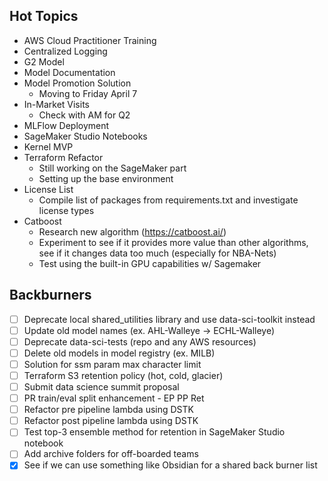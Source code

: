 ## Hot Topics
- AWS Cloud Practitioner Training
- Centralized Logging
- G2 Model
- Model Documentation
- Model Promotion Solution
	- Moving to Friday April 7
- In-Market Visits
	- Check with AM for Q2
- MLFlow Deployment
- SageMaker Studio Notebooks
- Kernel MVP
- Terraform Refactor
	- Still working on the SageMaker part
	- Setting up the base environment
- License List
	- Compile list of packages from requirements.txt and investigate license types
- Catboost
	- Research new algorithm (https://catboost.ai/)
	- Experiment to see if it provides more value than other algorithms, see if it changes data too much (especially for NBA-Nets)
	- Test using the built-in GPU capabilities w/ Sagemaker


## Backburners
- [ ] Deprecate local shared_utilities library and use data-sci-toolkit instead
- [ ] Update old model names (ex. AHL-Walleye -> ECHL-Walleye)
- [ ] Deprecate data-sci-tests (repo and any AWS resources)
- [ ] Delete old models in model registry (ex. MILB)
- [ ] Solution for ssm param max character limit
- [ ] Terraform S3 retention policy (hot, cold, glacier)
- [ ] Submit data science summit proposal
- [ ] PR train/eval split enhancement - EP PP Ret
- [ ] Refactor pre pipeline lambda using DSTK
- [ ] Refactor post pipeline lambda using DSTK
- [ ] Test top-3 ensemble method for retention in SageMaker Studio notebook
- [ ] Add archive folders for off-boarded teams
- [x] See if we can use something like Obsidian for a shared back burner list